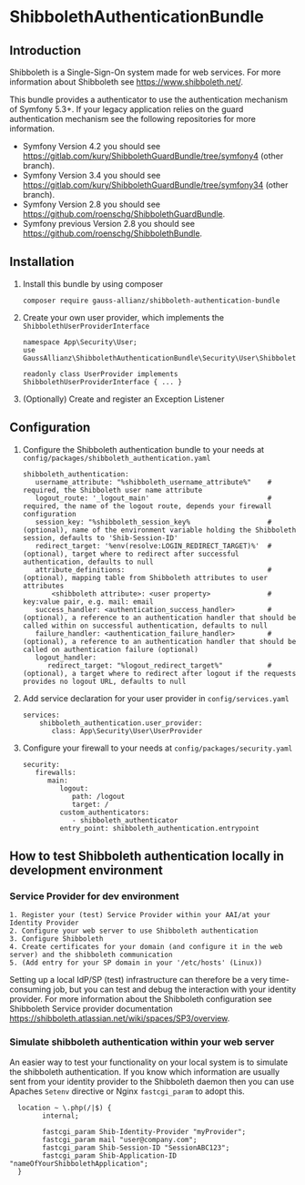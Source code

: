 # ShibbolethAuthenticationBundle

## Introduction
Shibboleth is a Single-Sign-On system made for web services. For more information about Shibboleth see https://www.shibboleth.net/. 

This bundle provides a authenticator to use the authentication mechanism of Symfony 5.3+. If your legacy application relies on the guard authentication mechanism see the following repositories for more information.
- Symfony Version 4.2 you should see
https://gitlab.com/kury/ShibbolethGuardBundle/tree/symfony4 (other branch).
- Symfony Version 3.4 you should see
https://gitlab.com/kury/ShibbolethGuardBundle/tree/symfony34 (other branch).
- Symfony Version 2.8 you should see
https://github.com/roenschg/ShibbolethGuardBundle.
- Symfony previous Version 2.8 you should see
https://github.com/roenschg/ShibbolethBundle.


## Installation
1. Install this bundle by using composer

   ```
   composer require gauss-allianz/shibboleth-authentication-bundle
   ```
   
2. Create your own user provider, which implements the `ShibbolethUserProviderInterface`
   ```
   namespace App\Security\User;
   use GaussAllianz\ShibbolethAuthenticationBundle\Security\User\ShibbolethUserProviderInterface;
   
   readonly class UserProvider implements ShibbolethUserProviderInterface { ... }
   ```
3. (Optionally) Create and register an Exception Listener

## Configuration

1. Configure the Shibboleth authentication bundle to your needs at `config/packages/shibboleth_authentication.yaml`
    ```
    shibboleth_authentication:
       username_attribute: "%shibboleth_username_attribute%"    # required, the Shibboleth user name attribute 
       logout_route: '_logout_main'                             # required, the name of the logout route, depends your firewall configuration
       session_key: "%shibboleth_session_key%                   # (optional), name of the environment variable holding the Shibboleth session, defaults to 'Shib-Session-ID'
       redirect_target: '%env(resolve:LOGIN_REDIRECT_TARGET)%'  # (optional), target where to redirect after successful authentication, defaults to null
       attribute_definitions:                                   # (optional), mapping table from Shibboleth attributes to user attributes  
           <shibboleth attribute>: <user property>              # key:value pair, e.g. mail: email
       success_handler: <authentication_success_handler>        # (optional), a reference to an authentication handler that should be called within on successful authentication, defaults to null
       failure_handler: <authentication_failure_handler>        # (optional), a reference to an authentication handler that should be called on authentication failure (optional) 
       logout_handler:                                                         
          redirect_target: "%logout_redirect_target%"           # (optional), a target where to redirect after logout if the requests provides no logout URL, defaults to null
    ```
2. Add service declaration for your user provider in `config/services.yaml`
    ```
    services:
        shibboleth_authentication.user_provider:
           class: App\Security\User\UserProvider
    ```
3. Configure your firewall to your needs at `config/packages/security.yaml`
    ```
    security:
       firewalls:
          main:
             logout:
                path: /logout
                target: /
             custom_authenticators:
                - shibboleth_authenticator
             entry_point: shibboleth_authentication.entrypoint
    ```

## How to test Shibboleth authentication locally in development environment
### Service Provider for dev environment 
    1. Register your (test) Service Provider within your AAI/at your Identity Provider
    2. Configure your web server to use Shibboleth authentication
    3. Configure Shibboleth
    4. Create certificates for your domain (and configure it in the web server) and the shibboleth communication
    5. (Add entry for your SP domain in your '/etc/hosts' (Linux)) 

Setting up a local IdP/SP (test) infrastructure can therefore be a very time-consuming job, but you can test and debug the interaction with your identity provider. For more information about the Shibboleth configuration see Shibboleth Service provider documentation https://shibboleth.atlassian.net/wiki/spaces/SP3/overview.  

### Simulate shibboleth authentication within your web server
An easier way to test your functionality on your local system is to simulate the shibboleth authentication. If you know which information are usually sent from your identity provider to the Shibboleth daemon then you can use Apaches `Setenv` directive or Nginx `fastcgi_param` to adopt this.

```
  location ~ \.php(/|$) {
        internal;

        fastcgi_param Shib-Identity-Provider "myProvider";
        fastcgi_param mail "user@company.com";
        fastcgi_param Shib-Session-ID "SessionABC123";
        fastcgi_param Shib-Application-ID "nameOfYourShibbolethApplication";
  }
```